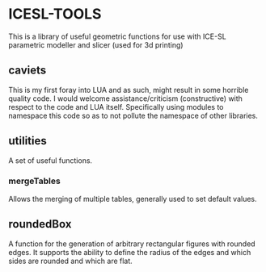 # ICESL-TOOLS

This is a library of useful geometric functions for use with ICE-SL parametric modeller
and slicer (used for 3d printing)

## caviets

This is my first foray into LUA and as such, might result in some
horrible quality code. I would welcome assistance/criticism (constructive)
with respect to the code and LUA itself. Specifically using modules to namespace
this code so as to not pollute the namespace of other libraries.

## utilities

A set of useful functions.

### mergeTables

Allows the merging of multiple tables, generally used to set default values.

## roundedBox

A function for the generation of arbitrary rectangular figures with rounded edges.
It supports the ability to define the radius of the edges and which sides are rounded
and which are flat.